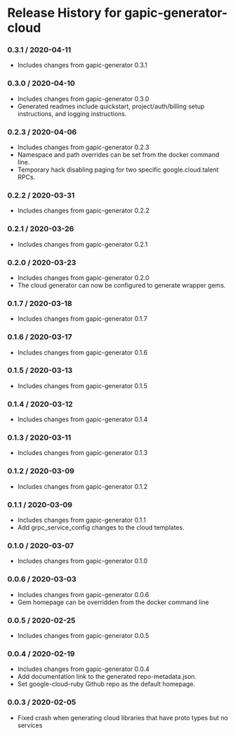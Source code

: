 # Release History for gapic-generator-cloud

### 0.3.1 / 2020-04-11

* Includes changes from gapic-generator 0.3.1

### 0.3.0 / 2020-04-10

* Includes changes from gapic-generator 0.3.0
* Generated readmes include quickstart, project/auth/billing setup instructions, and logging instructions.

### 0.2.3 / 2020-04-06

* Includes changes from gapic-generator 0.2.3
* Namespace and path overrides can be set from the docker command line.
* Temporary hack disabling paging for two specific google.cloud.talent RPCs.

### 0.2.2 / 2020-03-31

* Includes changes from gapic-generator 0.2.2

### 0.2.1 / 2020-03-26

* Includes changes from gapic-generator 0.2.1

### 0.2.0 / 2020-03-23

* Includes changes from gapic-generator 0.2.0
* The cloud generator can now be configured to generate wrapper gems.

### 0.1.7 / 2020-03-18

* Includes changes from gapic-generator 0.1.7

### 0.1.6 / 2020-03-17

* Includes changes from gapic-generator 0.1.6

### 0.1.5 / 2020-03-13

* Includes changes from gapic-generator 0.1.5

### 0.1.4 / 2020-03-12

* Includes changes from gapic-generator 0.1.4

### 0.1.3 / 2020-03-11

* Includes changes from gapic-generator 0.1.3

### 0.1.2 / 2020-03-09

* Includes changes from gapic-generator 0.1.2

### 0.1.1 / 2020-03-09

* Includes changes from gapic-generator 0.1.1
* Add grpc_service_config changes to the cloud templates.

### 0.1.0 / 2020-03-07

* Includes changes from gapic-generator 0.1.0

### 0.0.6 / 2020-03-03

* Includes changes from gapic-generator 0.0.6
* Gem homepage can be overridden from the docker command line

### 0.0.5 / 2020-02-25

* Includes changes from gapic-generator 0.0.5

### 0.0.4 / 2020-02-19

* Includes changes from gapic-generator 0.0.4
* Add documentation link to the generated repo-metadata.json.
* Set google-cloud-ruby Github repo as the default homepage.

### 0.0.3 / 2020-02-05

* Fixed crash when generating cloud libraries that have proto types but no services
